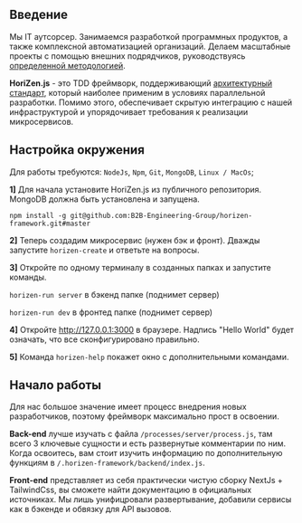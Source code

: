 ## Введение

Мы IT аутсорсер. Занимаемся  разработкой программных продуктов, а также комплексной автоматизацией организаций.  Делаем масштабные проекты с помощью внешних подрядчиков, руководствуясь [определенной методологией](https://github.com/B2B-Engineering-Group/horizen-framework/blob/master/articles/methodology.md).

**HoriZen.js** - это TDD фреймворк, поддерживающий [архитектурный стандарт](https://github.com/B2B-Engineering-Group/horizen-framework/blob/master/articles/architecture.md), который наиболее применим в условиях параллельной разработки. Помимо этого, обеспечивает скрытую интеграцию с нашей инфраструктурой и упорядочивает требования к реализации микросервисов.


## Настройка окружения

Для работы требуются: `NodeJs`, `Npm`, `Git`, `MongoDB`, `Linux / MacOs`;

**1]**  Для начала установите HoriZen.js из публичного репозитория. MongoDB должна быть установлена и запущена.

```npm install -g git@github.com:B2B-Engineering-Group/horizen-framework.git#master```

**2]** Теперь создадим микросервис (нужен бэк и фронт). Дважды запустите `horizen-create` и ответьте на вопросы. 

**3]** Откройте по одному терминалу в созданных папках и запустите команды.

```horizen-run server``` в бэкенд папке (поднимет сервер)

```horizen-run dev``` в фронтед папке (поднимет сервер)

**4]** Откройте http://127.0.0.1:3000 в браузере. Надпись "Hello World" будет означать, что все сконфигурировано правильно.

**5]** Команда ```horizen-help``` покажет окно с дополнительными командами. 


## Начало работы

Для нас большое значение имеет процесс внедрения новых разработчиков, поэтому фреймворк максимально прост в освоении. 

**Back-end** лучше изучать с файла `/processes/server/process.js`, там всего 3 ключевые сущности и есть развернутые комментарии по ним. Когда освоитесь, вам стоит изучить информацию по дополнительную функциям в ```/.horizen-framework/backend/index.js```.

**Front-end** представляет из себя практически чистую сборку NextJs + TailwindCss, вы сможете найти документацию в официальных источниках. Мы лишь унифицровали развертывание, добавили сервисы как в бэкенде и обвязку для API вызовов. 







